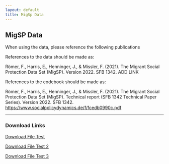 ```yaml
---
layout: default
title: MigSp Data
---
```

<p style="text-align: center;">
<h2> MigSP Data </h2>
</p>

When using the data, please reference the following publications 

References to the data should be made as:

Römer, F., Harris, E., Henninger, J., & Missler, F. (2021). The Migrant Social Protection Data Set (MigSP). Version 2022. SFB 1342. ADD LINK

References to the codebook should be made as:

Römer, F., Harris, E., Henninger, J., & Missler, F. (2021). The Migrant Social Protection Data Set (MigSP). Technical report (SFB 1342 Technical Paper Series). Version 2022. SFB 1342. https://www.socialpolicydynamics.de/f/fcedb0990c.pdf

<hr width="100%" 
    color="#8fbc8f"
        size="10" 
        align="center">
    
   

<h3> Download Links </h3>

<a href="migrantsp.github.io/_data/smell-my-city-website-master.zip">Download File Test</a> 

<a href="assets/smell-my-city-website-master.zip">Download File Test 2</a>

<a href="assets/Reader_Kritische Wohnungsforschung_sd.pdf">Download File Test 3</a>



